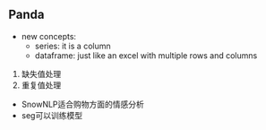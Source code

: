 ## Panda
* new concepts:
    * series: it is a column
    * dataframe: just like an excel with multiple rows and columns
    
1. 缺失值处理
2. 重复值处理

* SnowNLP适合购物方面的情感分析
* seg可以训练模型
